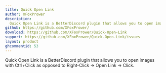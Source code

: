 ```yaml
---
title: Quick Open Link
author: XFoxPrower
description:
  Quick Open Link is a BetterDiscord plugin that allows you to open images with Ctrl+Click as opposed to Right-Click -> Open Link -> Click.
github: https://github.com/XFoxPrower/
download: https://github.com/XFoxPrower/Quick-Open-Link
support: https://github.com/XFoxPrower/Quick-Open-Link/issues
layout: product
ghcommentid: 53
---
```

Quick Open Link is a BetterDiscord plugin that allows you to open images with Ctrl+Click as opposed to Right-Click -> Open Link -> Click.